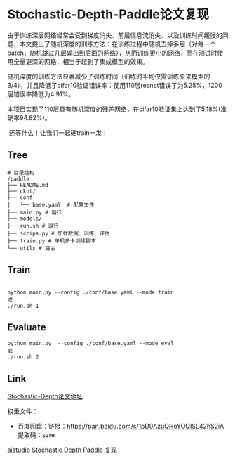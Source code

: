 # Stochastic-Depth-Paddle论文复现

​		由于训练深层网络经常会受到梯度消失、前层信息流消失、以及训练时间缓慢的问题，本文提出了随机深度的训练方法：在训练过程中随机去掉多层（对每一个batch，随机跳过几层输出到后面的网络），从而训练更小的网络，而在测试时使用全量更深的网络，相当于起到了集成模型的效果。

​		随机深度的训练方法显著减少了训练时间（训练时平均仅需训练原来模型的3/4），并且降低了cifar10验证错误率：使用110层resnet错误了为5.25%，1200层错误率降低为4.91%。

​		本项目实现了110层具有随机深度的残差网络，在cifar10验证集上达到了5.18%(准确率94.82%)。

​		还等什么！让我们一起硬train一发！

## Tree

```
# 目录结构
/paddle
├── README.md
├── ckpt/
├── conf
│   └── base.yaml  # 配置文件
├── main.py # 运行
├── models/
├── run.sh # 运行
├── scrips.py # 加载数据、训练、评估
├── train.py # 单机多卡训练脚本
└── utils # 日志
```

## Train

```

python main.py --config ./conf/base.yaml --mode train
或
./run.sh 1
```

## Evaluate

```
python main.py  --config ./conf/base.yaml --mode eval
或
./run.sh 2
```

## Link

[Stochastic-Depth论文地址](https://arxiv.org/pdf/1603.09382v3.pdf)

权重文件：

- 百度网盘：链接：https://pan.baidu.com/s/1pD0AzuQHoYOQISL42hS2iA 提取码：szre

[aistudio Stochastic Depth Paddle 复现](https://aistudio.baidu.com/aistudio/clusterprojectdetail/2262178/trainTask)





